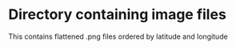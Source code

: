# Directory containing image files

  This contains flattened .png files ordered by latitude and longitude

